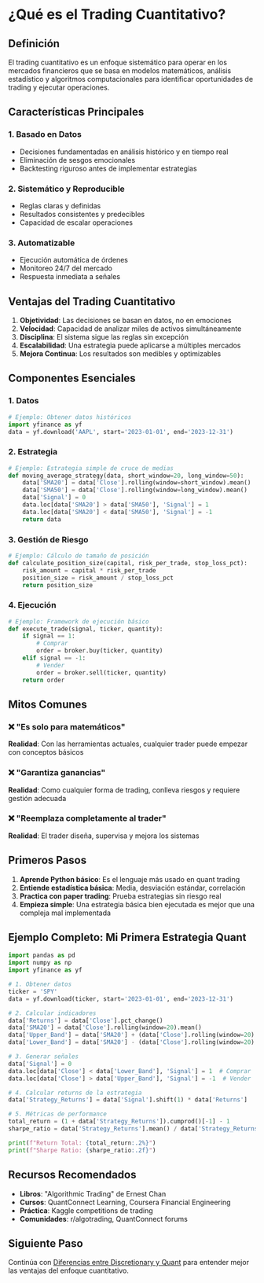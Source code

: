 # ¿Qué es el Trading Cuantitativo?

## Definición

El trading cuantitativo es un enfoque sistemático para operar en los mercados financieros que se basa en modelos matemáticos, análisis estadístico y algoritmos computacionales para identificar oportunidades de trading y ejecutar operaciones.

## Características Principales

### 1. **Basado en Datos**
- Decisiones fundamentadas en análisis histórico y en tiempo real
- Eliminación de sesgos emocionales
- Backtesting riguroso antes de implementar estrategias

### 2. **Sistemático y Reproducible**
- Reglas claras y definidas
- Resultados consistentes y predecibles
- Capacidad de escalar operaciones

### 3. **Automatizable**
- Ejecución automática de órdenes
- Monitoreo 24/7 del mercado
- Respuesta inmediata a señales

## Ventajas del Trading Cuantitativo

1. **Objetividad**: Las decisiones se basan en datos, no en emociones
2. **Velocidad**: Capacidad de analizar miles de activos simultáneamente
3. **Disciplina**: El sistema sigue las reglas sin excepción
4. **Escalabilidad**: Una estrategia puede aplicarse a múltiples mercados
5. **Mejora Continua**: Los resultados son medibles y optimizables

## Componentes Esenciales

### 1. **Datos**
```python
# Ejemplo: Obtener datos históricos
import yfinance as yf
data = yf.download('AAPL', start='2023-01-01', end='2023-12-31')
```

### 2. **Estrategia**
```python
# Ejemplo: Estrategia simple de cruce de medias
def moving_average_strategy(data, short_window=20, long_window=50):
    data['SMA20'] = data['Close'].rolling(window=short_window).mean()
    data['SMA50'] = data['Close'].rolling(window=long_window).mean()
    data['Signal'] = 0
    data.loc[data['SMA20'] > data['SMA50'], 'Signal'] = 1
    data.loc[data['SMA20'] < data['SMA50'], 'Signal'] = -1
    return data
```

### 3. **Gestión de Riesgo**
```python
# Ejemplo: Cálculo de tamaño de posición
def calculate_position_size(capital, risk_per_trade, stop_loss_pct):
    risk_amount = capital * risk_per_trade
    position_size = risk_amount / stop_loss_pct
    return position_size
```

### 4. **Ejecución**
```python
# Ejemplo: Framework de ejecución básico
def execute_trade(signal, ticker, quantity):
    if signal == 1:
        # Comprar
        order = broker.buy(ticker, quantity)
    elif signal == -1:
        # Vender
        order = broker.sell(ticker, quantity)
    return order
```

## Mitos Comunes

### ❌ "Es solo para matemáticos"
**Realidad**: Con las herramientas actuales, cualquier trader puede empezar con conceptos básicos

### ❌ "Garantiza ganancias"
**Realidad**: Como cualquier forma de trading, conlleva riesgos y requiere gestión adecuada

### ❌ "Reemplaza completamente al trader"
**Realidad**: El trader diseña, supervisa y mejora los sistemas

## Primeros Pasos

1. **Aprende Python básico**: Es el lenguaje más usado en quant trading
2. **Entiende estadística básica**: Media, desviación estándar, correlación
3. **Practica con paper trading**: Prueba estrategias sin riesgo real
4. **Empieza simple**: Una estrategia básica bien ejecutada es mejor que una compleja mal implementada

## Ejemplo Completo: Mi Primera Estrategia Quant

```python
import pandas as pd
import numpy as np
import yfinance as yf

# 1. Obtener datos
ticker = 'SPY'
data = yf.download(ticker, start='2023-01-01', end='2023-12-31')

# 2. Calcular indicadores
data['Returns'] = data['Close'].pct_change()
data['SMA20'] = data['Close'].rolling(window=20).mean()
data['Upper_Band'] = data['SMA20'] + (data['Close'].rolling(window=20).std() * 2)
data['Lower_Band'] = data['SMA20'] - (data['Close'].rolling(window=20).std() * 2)

# 3. Generar señales
data['Signal'] = 0
data.loc[data['Close'] < data['Lower_Band'], 'Signal'] = 1  # Comprar
data.loc[data['Close'] > data['Upper_Band'], 'Signal'] = -1  # Vender

# 4. Calcular returns de la estrategia
data['Strategy_Returns'] = data['Signal'].shift(1) * data['Returns']

# 5. Métricas de performance
total_return = (1 + data['Strategy_Returns']).cumprod()[-1] - 1
sharpe_ratio = data['Strategy_Returns'].mean() / data['Strategy_Returns'].std() * np.sqrt(252)

print(f"Return Total: {total_return:.2%}")
print(f"Sharpe Ratio: {sharpe_ratio:.2f}")
```

## Recursos Recomendados

- **Libros**: "Algorithmic Trading" de Ernest Chan
- **Cursos**: QuantConnect Learning, Coursera Financial Engineering
- **Práctica**: Kaggle competitions de trading
- **Comunidades**: r/algotrading, QuantConnect forums

## Siguiente Paso

Continúa con [Diferencias entre Discretionary y Quant](discretionary_vs_quant.md) para entender mejor las ventajas del enfoque cuantitativo.